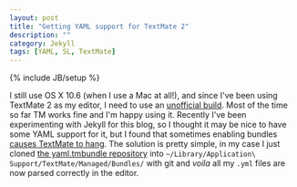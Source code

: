 ```yaml
---
layout: post
title: "Getting YAML support for TextMate 2"
description: ""
category: Jekyll 
tags: [YAML, SL, TextMate]
---
```

{% include JB/setup %}

I still use OS X 10.6 (when I use a Mac at all!), and since I've been using TextMate 2 as my editor, I need to use an [unofficial build](https://github.com/nanoant/textmate/downloads). Most of the time so far TM works fine and I'm happy using it. Recently I've been experimenting with Jekyll for this blog, so I thought it may be nice to have some YAML support for it, but I found that sometimes enabling bundles [causes TextMate to hang](https://github.com/textmate/textmate/issues/85). The solution is pretty simple, in my case I just cloned [the yaml.tmbundle repository](https://github.com/textmate/yaml.tmbundle) into `~/Library/Application\ Support/TextMate/Managed/Bundles/` with git and _voila_ all my `.yml` files are now parsed correctly in the editor. 
